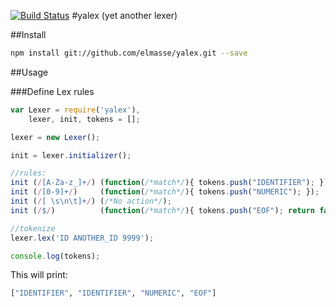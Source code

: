 [![Build Status](https://travis-ci.org/elmasse/yalex.png?branch=master)](https://travis-ci.org/elmasse/yalex)
#yalex (yet another lexer)

##Install

````bash
npm install git://github.com/elmasse/yalex.git --save
````

##Usage

###Define Lex rules

````js
var Lexer = require('yalex'),
    lexer, init, tokens = [];

lexer = new Lexer();

init = lexer.initializer();

//rules:
init (/[A-Za-z_]+/) (function(/*match*/){ tokens.push("IDENTIFIER"); });
init (/[0-9]+/)     (function(/*match*/){ tokens.push("NUMERIC"); });
init (/[ \s\n\t]+/) (/*No action*/);
init (/$/)          (function(/*match*/){ tokens.push("EOF"); return false;});

//tokenize
lexer.lex('ID ANOTHER_ID 9999');

console.log(tokens);
````

This will print:

````bash
["IDENTIFIER", "IDENTIFIER", "NUMERIC", "EOF"]
````

